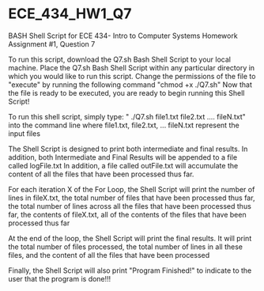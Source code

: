 # ECE_434_HW1_Q7
BASH Shell Script for ECE 434- Intro to Computer Systems Homework Assignment #1, Question 7

To run this script, download the Q7.sh Bash Shell Script to your local machine. 
Place the Q7.sh Bash Shell Script within any particular directory in which you would like to run this script.
Change the permissions of the file to "execute" by running the following command "chmod +x ./Q7.sh"
Now that the file is ready to be executed, you are ready to begin running this Shell Script!

To run this shell script, simply type: " ./Q7.sh file1.txt file2.txt .... fileN.txt" into the command line 
where file1.txt, file2.txt, ... fileN.txt represent the input files

The Shell Script is designed to print both intermediate and final results. 
In addition, both Intermediate and Final Results will be appended to a file called logFile.txt
In addition, a file called outFile.txt will accumulate the content of all the files that have been processed thus far. 

For each iteration X of the For Loop, the Shell Script will print the number of lines in fileX.txt, the total number of files that have been processed thus far,
the total number of lines across all the files that have been processed thus far, the contents of fileX.txt, 
all of the contents of the files that have been processed thus far

At the end of the loop, the Shell Script will print the final results. It will print the total number of files processed, 
the total number of lines in all these files, and the content of all the files that have been processed

Finally, the Shell Script will also print "Program Finished!" to indicate to the user that the program is done!!!

